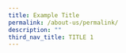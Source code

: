 ```yaml
---
title: Example Title
permalink: /about-us/permalink/
description: ""
third_nav_title: TITLE 1
---
```


